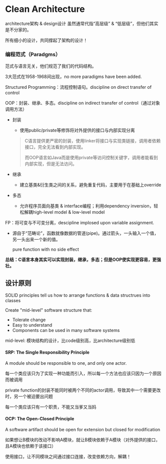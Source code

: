# Clean Architecture

architecture架构 & design设计 虽然通常代指“高层级” & “低层级”，但他们其实是不分家的。

所有细小的设计，共同撑起了架构的设计！



### 编程范式（Paradgms）

范式与语言无关，他们规范了我们的代码结构。

3大范式在1958-1968间出现，no more paradigms have been added.



Structured Programming：流程控制语句。discipline on direct transfer of control

OOP：封装、继承、多态。discipline on indirect transfer of control（通过对象调用方法）

- 封装

  - 使用public/private等修饰将对外提供的接口与内部实现分离

  > C语言提供更严密的封装，使用linker将接口与实现类链接，调用者依赖接口，完全无法看到内部实现。
  >
  > 而OOP语言如Java而是使用private等访问控制关键字，调用者能看到内部实现，但是无法访问。

- 继承

  - 建立基类&衍生类之间的关系，避免重复代码，主要用于在基础上override

- 多态

  - 允许程序员面向基类 & interface编程；利用dependency inversion，轻松解耦high-level model & low-level model

FP：将可变与不可变分离，descipline implosed upon variable assignment.

- 源自于“范畴论”，函数就像数据的管道(pipe)。通过箭头，一头输入一个值，另一头出来一个新的值。

  pure function with no side effect



**总结：C语言本身其实可以实现封装，继承，多态；但是OOP使实现更容易，更强壮。**



## 设计原则

SOLID principles tell us how to arrange functions & data structrues into classes



Create "mid-level" software structure that: 

- Tolerate change
- Easy to understand
- Components can be used in many software systems

mid-level: 模块结构的设计，比code级别高，比architecture级别低



#### SRP: The Single Responsibility Principle

A module should be responsible to one, and only one actor.

每一个类应该只为了实现一种功能而引入，所以每一个方法也应该只因为一个原因而被调用

private function的封装不能同时被两个不同的actor调用，导致其中一个需要更改时，另一个被迫要出问题

每一个类应该只有一个职责，不能又当爹又当妈



#### OCP: The Open-Closed Principle

A software artifact should be open for extension but closed for modification

如果想让B模块的改动不影响A模块，就让B模块依赖于A模块（对外提供的接口，且A模块也依赖于该接口）

使用接口，让不同模块之间通过接口连接，改变依赖方向，解耦！



